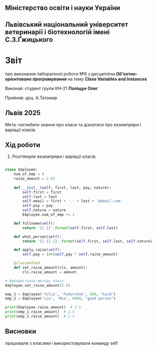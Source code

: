 ## Міністерство освіти і науки України

## Львівський національний університет ветеринарії і біотехнологій імені С.З.Ґжицького

# Звіт

про виконання лаборатоної роботи №6 з дисципліни ***Об'єктно-орієнтоване програмування*** на тему **Class Variables and Instances**

Виконав: студент групи КН-21 **Поліщук Олег**

Прийняв: доц. А.Татомир

## Львів 2025

Мета: поглибити знання про класи та дізнатися про екземпряри і варіації класів.

## Хід роботи

1. Розглянули екземпряри і варіації класів.

```py

class Employee:
    num_of_emp = 0
    raise_amount = 2.03
    
    def __init__(self, first, last, pay, nature):
        self.first = first
        self.last = last
        self.email = first + '.' + last + '@email.com'
        self.pay = pay
        self.nature = nature
        Employee.num_of_emp += 1

    def fullname(self):
        return '{} {}'.format(self.first, self.last)

    def what_person(self):
        return '{} {} {}'.format(self.first, self.last, self.nature)

    def apply_raise(self):
        self.pay = int(self.pay * self.raise_amount)

    @classmethod
    def set_raise_amount(cls, amount):
        cls.raise_amount = amount

# Використання методу класу
Employee.set_raise_amount(2.5)

emp_1 = Employee('Yulia', 'Fedorchuk', 800, "kind")
emp_2 = Employee('Lia', 'Mia', 9000, "good person")

print(Employee.raise_amount)  # 2.5
print(emp_1.raise_amount)  # 2.5
print(emp_2.raise_amount)  # 2.5
```

## Висновки

працювали з класами і використовували команду self 
